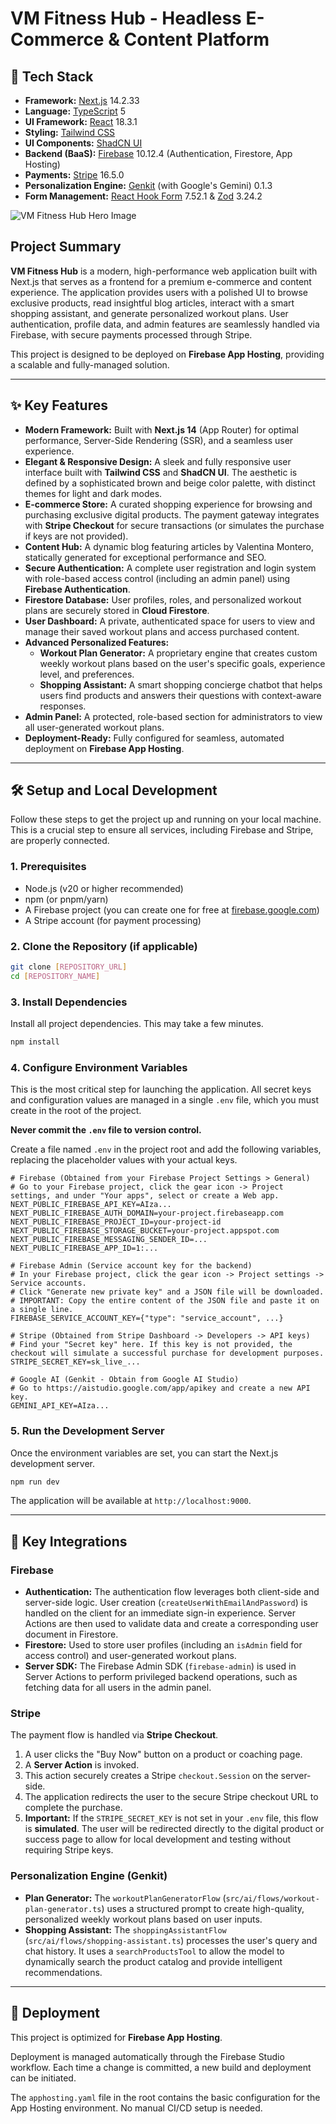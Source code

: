 
# VM Fitness Hub - Headless E-Commerce & Content Platform

## 🚀 Tech Stack

- **Framework:** [Next.js](https://nextjs.org/) 14.2.33
- **Language:** [TypeScript](https://www.typescriptlang.org/) 5
- **UI Framework:** [React](https://reactjs.org/) 18.3.1
- **Styling:** [Tailwind CSS](https://tailwindcss.com/)
- **UI Components:** [ShadCN UI](https://ui.shadcn.com/)
- **Backend (BaaS):** [Firebase](https://firebase.google.com/) 10.12.4 (Authentication, Firestore, App Hosting)
- **Payments:** [Stripe](https://stripe.com/) 16.5.0
- **Personalization Engine:** [Genkit](https://firebase.google.com/docs/genkit) (with Google's Gemini) 0.1.3
- **Form Management:** [React Hook Form](https://react-hook-form.com/) 7.52.1 & [Zod](https://zod.dev/) 3.24.2

![VM Fitness Hub Hero Image](https://images.unsplash.com/photo-1586323289103-e309634e2a1b?crop=entropy&cs=tinysrgb&fit=max&fm=jpg&ixid=M3w3NDE5ODJ8MHwxfHNlYXJjaHw5fHxmaXRuZXNzJTIwd29tYW58ZW58MHx8fHwxNzU5NzY3MDA5fDA&ixlib=rb-4.1.0&q=80&w=1080)

## Project Summary

**VM Fitness Hub** is a modern, high-performance web application built with Next.js that serves as a frontend for a premium e-commerce and content experience. The application provides users with a polished UI to browse exclusive products, read insightful blog articles, interact with a smart shopping assistant, and generate personalized workout plans. User authentication, profile data, and admin features are seamlessly handled via Firebase, with secure payments processed through Stripe.

This project is designed to be deployed on **Firebase App Hosting**, providing a scalable and fully-managed solution.

---

## ✨ Key Features

- **Modern Framework:** Built with **Next.js 14** (App Router) for optimal performance, Server-Side Rendering (SSR), and a seamless user experience.
- **Elegant & Responsive Design:** A sleek and fully responsive user interface built with **Tailwind CSS** and **ShadCN UI**. The aesthetic is defined by a sophisticated brown and beige color palette, with distinct themes for light and dark modes.
- **E-commerce Store:** A curated shopping experience for browsing and purchasing exclusive digital products. The payment gateway integrates with **Stripe Checkout** for secure transactions (or simulates the purchase if keys are not provided).
- **Content Hub:** A dynamic blog featuring articles by Valentina Montero, statically generated for exceptional performance and SEO.
- **Secure Authentication:** A complete user registration and login system with role-based access control (including an admin panel) using **Firebase Authentication**.
- **Firestore Database:** User profiles, roles, and personalized workout plans are securely stored in **Cloud Firestore**.
- **User Dashboard:** A private, authenticated space for users to view and manage their saved workout plans and access purchased content.
- **Advanced Personalized Features:**
    - **Workout Plan Generator:** A proprietary engine that creates custom weekly workout plans based on the user's specific goals, experience level, and preferences.
    - **Shopping Assistant:** A smart shopping concierge chatbot that helps users find products and answers their questions with context-aware responses.
- **Admin Panel:** A protected, role-based section for administrators to view all user-generated workout plans.
- **Deployment-Ready:** Fully configured for seamless, automated deployment on **Firebase App Hosting**.

---

## 🛠️ Setup and Local Development

Follow these steps to get the project up and running on your local machine. This is a crucial step to ensure all services, including Firebase and Stripe, are properly connected.

### 1. Prerequisites

- Node.js (v20 or higher recommended)
- npm (or pnpm/yarn)
- A Firebase project (you can create one for free at [firebase.google.com](https://firebase.google.com/))
- A Stripe account (for payment processing)

### 2. Clone the Repository (if applicable)

```bash
git clone [REPOSITORY_URL]
cd [REPOSITORY_NAME]
```

### 3. Install Dependencies

Install all project dependencies. This may take a few minutes.

```bash
npm install
```

### 4. Configure Environment Variables

This is the most critical step for launching the application. All secret keys and configuration values are managed in a single `.env` file, which you must create in the root of the project.

**Never commit the `.env` file to version control.**

Create a file named `.env` in the project root and add the following variables, replacing the placeholder values with your actual keys.

```plaintext
# Firebase (Obtained from your Firebase Project Settings > General)
# Go to your Firebase project, click the gear icon -> Project settings, and under "Your apps", select or create a Web app.
NEXT_PUBLIC_FIREBASE_API_KEY=AIza...
NEXT_PUBLIC_FIREBASE_AUTH_DOMAIN=your-project.firebaseapp.com
NEXT_PUBLIC_FIREBASE_PROJECT_ID=your-project-id
NEXT_PUBLIC_FIREBASE_STORAGE_BUCKET=your-project.appspot.com
NEXT_PUBLIC_FIREBASE_MESSAGING_SENDER_ID=...
NEXT_PUBLIC_FIREBASE_APP_ID=1:...

# Firebase Admin (Service account key for the backend)
# In your Firebase project, click the gear icon -> Project settings -> Service accounts.
# Click "Generate new private key" and a JSON file will be downloaded.
# IMPORTANT: Copy the entire content of the JSON file and paste it on a single line.
FIREBASE_SERVICE_ACCOUNT_KEY={"type": "service_account", ...}

# Stripe (Obtained from Stripe Dashboard -> Developers -> API keys)
# Find your "Secret key" here. If this key is not provided, the checkout will simulate a successful purchase for development purposes.
STRIPE_SECRET_KEY=sk_live_...

# Google AI (Genkit - Obtain from Google AI Studio)
# Go to https://aistudio.google.com/app/apikey and create a new API key.
GEMINI_API_KEY=AIza...
```

### 5. Run the Development Server

Once the environment variables are set, you can start the Next.js development server.

```bash
npm run dev
```

The application will be available at `http://localhost:9000`.

---

## 🔧 Key Integrations

### Firebase

- **Authentication:** The authentication flow leverages both client-side and server-side logic. User creation (`createUserWithEmailAndPassword`) is handled on the client for an immediate sign-in experience. Server Actions are then used to validate data and create a corresponding user document in Firestore.
- **Firestore:** Used to store user profiles (including an `isAdmin` field for access control) and user-generated workout plans.
- **Server SDK:** The Firebase Admin SDK (`firebase-admin`) is used in Server Actions to perform privileged backend operations, such as fetching data for all users in the admin panel.

### Stripe

The payment flow is handled via **Stripe Checkout**.
1.  A user clicks the "Buy Now" button on a product or coaching page.
2.  A **Server Action** is invoked.
3.  This action securely creates a Stripe `checkout.Session` on the server-side.
4.  The application redirects the user to the secure Stripe checkout URL to complete the purchase.
5.  **Important:** If the `STRIPE_SECRET_KEY` is not set in your `.env` file, this flow is **simulated**. The user will be redirected directly to the digital product or success page to allow for local development and testing without requiring Stripe keys.

### Personalization Engine (Genkit)

- **Plan Generator:** The `workoutPlanGeneratorFlow` (`src/ai/flows/workout-plan-generator.ts`) uses a structured prompt to create high-quality, personalized weekly workout plans based on user inputs.
- **Shopping Assistant:** The `shoppingAssistantFlow` (`src/ai/flows/shopping-assistant.ts`) processes the user's query and chat history. It uses a `searchProductsTool` to allow the model to dynamically search the product catalog and provide intelligent recommendations.

---

## 🚀 Deployment

This project is optimized for **Firebase App Hosting**.

Deployment is managed automatically through the Firebase Studio workflow. Each time a change is committed, a new build and deployment can be initiated.

The `apphosting.yaml` file in the root contains the basic configuration for the App Hosting environment. No manual CI/CD setup is needed.
